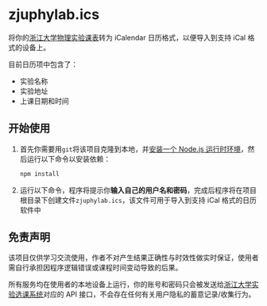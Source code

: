 # zjuphylab.ics

将你的[浙江大学物理实验课表](http://10.203.16.55:86/lab-course/studentCourse)转为 iCalendar 日历格式，以便导入到支持 iCal 格式的设备上。

目前日历项中包含了：
- 实验名称
- 实验地址
- 上课日期和时间

## 开始使用

1. 首先你需要用`git`将该项目克隆到本地，并[安装一个 Node.js 运行时环境](https://nodejs.org/en/download)，然后运行以下命令以安装依赖：

   ```bash
   npm install
   ```

2. 运行以下命令，程序将提示你**输入自己的用户名和密码**，完成后程序将在项目根目录下创建文件`zjuphylab.ics`，该文件可用于导入到支持 iCal 格式的日历软件中


## 免责声明

该项目仅供学习交流使用，作者不对产生结果正确性与时效性做实时保证，使用者需自行承担因程序逻辑错误或课程时间变动导致的后果。

所有服务均在使用者的本地设备上运行，你的账号和密码只会被发送给[浙江大学实验选课系统](http://10.203.16.55:86/lab-course)对应的 API 接口，不会存在任何有关用户隐私的蓄意记录/收集行为。
